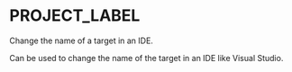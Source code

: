   

# PROJECT_LABEL  
Change the name of a target in an IDE.  

Can be used to change the name of the target in an IDE like Visual
Studio.  

